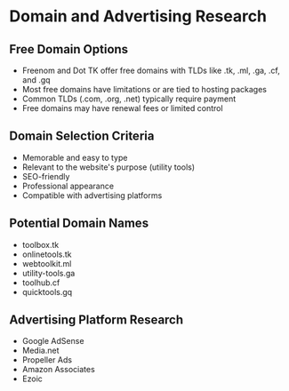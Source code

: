 # Domain and Advertising Research

## Free Domain Options
- Freenom and Dot TK offer free domains with TLDs like .tk, .ml, .ga, .cf, and .gq
- Most free domains have limitations or are tied to hosting packages
- Common TLDs (.com, .org, .net) typically require payment
- Free domains may have renewal fees or limited control

## Domain Selection Criteria
- Memorable and easy to type
- Relevant to the website's purpose (utility tools)
- SEO-friendly
- Professional appearance
- Compatible with advertising platforms

## Potential Domain Names
- toolbox.tk
- onlinetools.tk
- webtoolkit.ml
- utility-tools.ga
- toolhub.cf
- quicktools.gq

## Advertising Platform Research
- Google AdSense
- Media.net
- Propeller Ads
- Amazon Associates
- Ezoic
